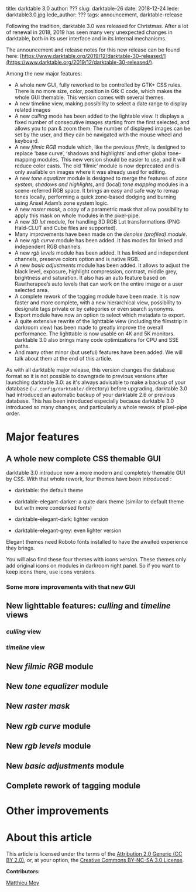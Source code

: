 title: darktable 3.0
author: ???
slug: darktable-26
date: 2018-12-24
lede: darktable3.0.jpg
lede_author: ???
tags: announcement, darktable-release

<!-- In other languages: -->
<!-- [Français](https://linuxfr.org/news/darktable-2-6-0), -->
<!-- [Italiano](https://www.mauriziopaglia.it/darktable-2-6/). -->

Following the tradition, darktable 3.0 was released for Christmas.
After a lot of renewal in 2018, 2019 has seen many very unexpected
changes in darktable, both in its user interface and in its internal
mechanisms.

The announcement and release notes for this new release can be found
here:
[https://www.darktable.org/2019/12/darktable-30-released/](https://www.darktable.org/2019/12/darktable-30-released/).

Among the new major features:

* A whole new GUI, fully reworked to be controlled by GTK+ CSS rules. There is no more size, color, position in Gtk C code, which makes the whole GUI themable. This version comes with several themes.
* A new timeline view, making possibility to select a date range to display related images
* A new *culling* mode has been added to the lightable view. It displays a fixed number of consecutive images starting from the first selected, and allows you to pan & zoom them. The number of displayed images can be set by the user, and they can be navigated with the mouse wheel and keyboard.
* A new *filmic RGB* module which, like the previous *filmic*, is designed to replace ‘base curve’, ‘shadows and highlights’ and other global tone-mapping modules. This new version should be easier to use, and it will reduce color casts. The old ‘filmic’ module is now deprecated and is only available on images where it was already used for editing.
* A new *tone equalizer* module is designed to merge the features of *zone system*, *shadows and highlights*, and (local) *tone mapping* modules in a scene-referred RGB space. It brings an easy and safe way to remap tones locally, performing a quick zone-based dodging and burning using Ansel Adam’s zone system logic.
* A new *raster mask*, a copy of a parametric mask that allow possibility to apply this mask on whole modules in the pixel-pipe.
* A new *3D lut* module, for handling 3D RGB Lut transformations (PNG Hald-CLUT and Cube files are supported).
* Many improvements have been made on the *denoise (profiled) module*.
* A new *rgb curve* module has been added. It has modes for linked and independent RGB channels. 
* A new *rgb levels* module has been added. It has linked and independent channels, preserve colors option and is native RGB.
* A new *basic adjustments* module has been added. It allows to adjust the black level, exposure, highlight compression, contrast, middle grey, brightness and saturation. It also has an auto feature based on Rawtherapee’s auto levels that can work on the entire image or a user selected area.
* A complete rework of the tagging module have been made. It is now faster and more complete, with a new hierarchical view, possibility to designate tags private or by categories or even search synonyms.
* Export module have now an option to select which metadata to export. 
* A quite extensive rewrite of the lighttable view (including the filmstrip in darkroom view) has been made to greatly improve the overall performance. The lighttable is now usable on 4K and 5K monitors. darktable 3.0 also brings many code optimizations for CPU and SSE paths.
* And many other minor (but useful) features have been added. We will talk about them at the end of this article.

As with all darktable major release, this version changes the database format so it is not possible to downgrade to previous versions after launching darktable 3.0: as it's always advisable to make a backup of your database (`~/.config/darktable/` directory) before upgrading, darktable 3.0 had introduced an automatic backup of your darktable 2.6 or previous database. This has been introduced especially because darktable 3.0 introduced so many changes, and particularly a whole rework of pixel-pipe order.

# Major features

## A whole new complete CSS themable GUI

darktable 3.0 introduce now a more modern and completely themable GUI by CSS. With that whole rework, four themes have been introduced :

* darktable: the default theme


* darktable-elegant-darker: a quite dark theme (similar to default theme but with more condensed fonts)


* darktable-elegant-dark: lighter version


* darktable-elegant-grey: even lighter version


Elegant themes need Roboto fonts installed to have the awaited experience they brings.

You will also find these four themes with icons version. These themes only add original icons on modules in darkroom right panel. So if you want to keep icons there, use icons versions.

### Some more improvements with that new GUI




## New lighttable features: *culling* and *timeline* views

### *culling* view

### *timeline* view


## New *filmic RGB* module

## New *tone equalizer* module

## New *raster mask*

## New *rgb curve*  module

## New *rgb levels* module

## New *basic adjustments* module

## Complete rework of tagging module


# Other improvements


# About this article

This article is licensed under the terms of the [Attribution 2.0
Generic (CC BY 2.0)](https://creativecommons.org/licenses/by/2.0/),
or, at your option, the [Creative Commons BY-NC-SA 3.0
License](https://creativecommons.org/licenses/by-nc-sa/3.0/).

**Contributors:**
<!-- [jpg54](https://www.flickr.com/photos/113336874@N07/), -->
[Matthieu Moy](https://matthieu-moy.fr/)
<!-- [Nilvus](https://github.com/Nilvus), -->
<!-- [rawfiner](https://github.com/rawfiner). -->
